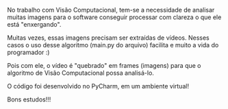 No trabalho com Visão Computacional, tem-se a necessidade de analisar muitas imagens para o software conseguir processar com clareza o que ele
está "enxergando".

Muitas vezes, essas imagens precisam ser extraídas de vídeos. Nesses casos o uso desse algoritmo (main.py do arquivo) facilita e muito a vida do programador :)

Pois com ele, o vídeo é "quebrado" em frames (imagens) para que o algoritmo de Visão Computacional possa analisá-lo.

O código foi desenvolvido no PyCharm, em um ambiente virtual!

Bons estudos!!!